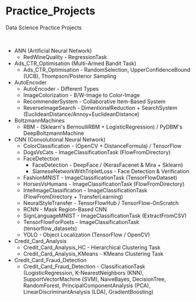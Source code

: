 # Practice_Projects
Data Science Practice Projects

<br/>

* ANN (Artificial Neural Network)
  + RedWineQuality - RegressionTask
* Ads_CTR_Optimisation (Multi-Armed Bandit Task)
  + Ads_CTR_Optimisation - RandomSelection, UpperConfidenceBound (UCB), Thompson/Posterior Sampling
* AutoEncoder
  + AutoEncoder - Different Types
  + ImageColorization - B/W-Image to Color-Image
  + RecommenderSystem - Collaborative Item-Based System
  + ReverseImageSearch - DimentionalReduction + SearchSystem (EuclideanDistance/Annoy+EuclideanDistance)
* BoltzmannMachines
  + RBM - (Sklearn's BernoulliRBM + LogisticRegression) / PyDBM's DeepBoltzmannMachine
* CNN (Convolutional Neural Network)
  + ColorClassification - (OpenCV + DistanceFormula) / TensorFlow
  + DogsVsCats - ImageClassificationTask (FlowFromDirectory)
  + FaceDetection
    - FaceDetection - DeepFace / (KerasFacenet & Mira + Sklearn)
    - SiameseNetworkWithTripletLoss - Face Detection & Verification
  + FashionMNIST - ImageClassificationTask (TensorFlowDataset)
  + HorsesVsHumans - ImageClassificationTask (FlowFromDirectory)
  + IntelImageClassification - ImageClassificationTask (FlowFromDirectory + TransferLearning)
  + NeuralStyleTransfer - TensorFlowHub / TensorFlow-OnScratch
  + RCNN - Mask Region-Based CNN
  + SignLanguageMNIST - ImageClassificationTask (ExtractFromCSV)
  + TensorFlowForPoets - ImageClassificationTask (tensorflow_datasets)
  + YOLO - Object Localization (TensorFlow / OpenCV)
* Credit_Card_Analysis
  + Credit_Card_Analysis_HC - Hierarchical Clustering Task
  + Credit_Card_Analysis_KMeans - KMeans Clustering Task
* Credit_Card_Fraud_Detection 
  + Credit_Card_Fraud_Detection - ClassificationTask (LogisticRegression, K-NearestNeighbors (KNN), SupportVectorMachine (SVM), NaiveBayes, DecisionTree, RandomForest, PrincipalComponentAnalysis (PCA), LinearDiscriminantAnalysis (LDA), GradientBoosting)